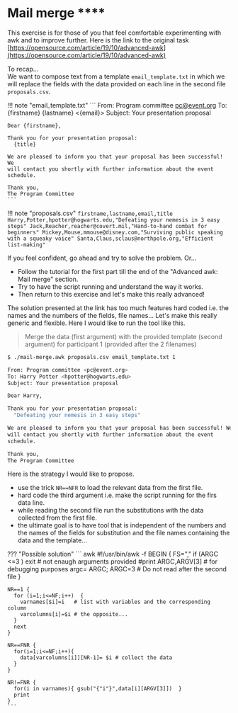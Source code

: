 # Mail merge ****

This exercise is for those of you that feel comfortable experimenting with awk and to improve further.
Here is the link to the original task [https://opensource.com/article/19/10/advanced-awk](https://opensource.com/article/19/10/advanced-awk)

To recap...  
We want to compose text from a template `email_template.txt` in which we will replace the fields with the data provided on each line in the second file `proposals.csv`.

!!! note "email_template.txt"
    ```
    From: Program committee <pc@event.org>
    To: {firstname} {lastname} <{email}>
    Subject: Your presentation proposal

    Dear {firstname},

    Thank you for your presentation proposal:
      {title}

    We are pleased to inform you that your proposal has been successful! We
    will contact you shortly with further information about the event 
    schedule.

    Thank you,
    The Program Committee
    ```

!!! note "proposals.csv"
    ```
    firstname,lastname,email,title
    Harry,Potter,hpotter@hogwarts.edu,"Defeating your nemesis in 3 easy steps"
    Jack,Reacher,reacher@covert.mil,"Hand-to-hand combat for beginners"
    Mickey,Mouse,mmouse@disney.com,"Surviving public speaking with a squeaky voice"
    Santa,Claus,sclaus@northpole.org,"Efficient list-making"
    ```

If you feel confident, go ahead and try to solve the problem. Or...

- Follow the tutorial for the first part till the end of the "Advanced awk: Mail merge" section.
- Try to have the script running and understand the way it works.
- Then return to this exercise and let's make this really advanced!

The solution presented at the link has too much features hard coded i.e. the names and the numbers of the fields, file names... Let's make this really generic and flexible. Here I would like to run the tool like this.

> Merge the data (first argument) with the provided template (second argument) for participant 1 (provided after the 2 filenames)

``` bash
$ ./mail-merge.awk proposals.csv email_template.txt 1

From: Program committee <pc@event.org>
To: Harry Potter <hpotter@hogwarts.edu>
Subject: Your presentation proposal

Dear Harry,

Thank you for your presentation proposal:
  "Defeating your nemesis in 3 easy steps"

We are pleased to inform you that your proposal has been successful! We
will contact you shortly with further information about the event
schedule.

Thank you,
The Program Committee
```

Here is the strategy I would like to propose.

- use the trick `NR==NFR` to load the relevant data from the first file.
- hard code the third argument i.e. make the script running for the firs data line.
- while reading the second file run the substitutions with the data collected from the first file.
- the ultimate goal is to have tool that is independent of the numbers and the names of the fields for substitution and the file names containing the data and the template...

??? "Possible solution"
    ``` awk
    #!/usr/bin/awk -f
    BEGIN {
      FS=","
      if (ARGC <=3 ) exit # not enaugh arguments provided
      #print ARGC,ARGV[3] # for debugging purposes
      argc= ARGC;  ARGC=3 # Do not read after the second file
    }
    
    NR==1 {
      for (i=1;i<=NF;i++)  {
        varnames[$i]=i   # list with variables and the corresponding column
        varcolumns[i]=$i # the opposite...
      }
      next
    }
    
    NR==FNR {
      for(i=1;i<=NF;i++){ 
        data[varcolumns[i]][NR-1]= $i # collect the data
      } 
    }
    
    NR!=FNR {
      for(i in varnames){ gsub("{"i"}",data[i][ARGV[3]])  }
      print
    }
    ```
